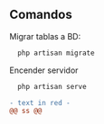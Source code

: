 ## Comandos
Migrar tablas a BD:

```bash
  php artisan migrate
```

Encender servidor

```bash
  php artisan serve
```

 ```diff 
 - text in red -
 @@ ss @@
```
